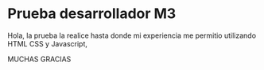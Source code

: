 # Prueba desarrollador M3

Hola, la prueba la realice hasta donde mi experiencia me permitio utilizando HTML CSS y Javascript, 



MUCHAS GRACIAS
